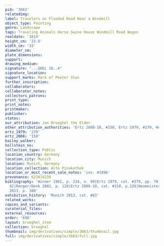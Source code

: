 ```yaml
---
pid: '3663'
relatedimg: 
label: Travelers on Flooded Road Near a Windmill
object_type: Painting
genre: Landscape
tags: Traveling Animals Horse Swine House Windmill Road Wagon
realdate: '1614'
height_cm: '23.6'
width_cm: '33'
diameter_cm: 
plate_dimensions: 
support: 
drawing_medium: 
signature: "...GHEL 16..4"
signature_location: 
support_marks: Mark of Peeter Stas
further_inscription: 
collaborators: 
collaborator_notes: 
collectors_patrons: 
print_type: 
print_notes: 
printmaker: 
publisher: 
states: 
our_attribution: Jan Brueghel the Elder
other_attribution_authorities: 'Ertz 2008-10, #158, Ertz 1979, #279, Honig database'
ertz_1979: '279'
ertz_2008: '158'
bailey_walker: 
hollstein_no: 
collection_type: Public
location_country: Germany
location_city: Munich
location: Munich, Germany
location_collection: Alte Pinakothek
location_or_most_recent_sale_notes: 'inv. #1896'
provenance: 6238|6239
bibliography: 'Winner 1961, p. 234, n. 99|Ertz 1979, cat. #279, pp. 70, 604; fig.
  42|Renger/Denk 2002, p. 128|Ertz 2008-10, cat. #158, p.328|Neumeister in Munich
  2013, p. 308'
exhibition_history: 'Munich 2013, cat. #63'
related_works: 
copies_and_variants: 
curatorial_files: 
external_resources: 
order: '698'
layout: brueghel_item
collection: brueghel
thumbnail: img/derivatives/simple/3663/thumbnail.jpg
full: img/derivatives/simple/3663/full.jpg
---
```

